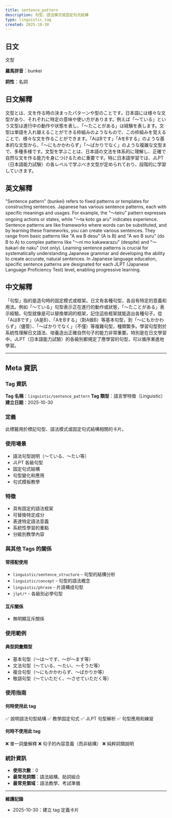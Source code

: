 ```yaml
---
title: sentence_pattern
description: 句型、語法模式或固定句式結構
type: linguistic_tag
created: 2025-10-30
---
```


## 日文
文型

**羅馬拼音**：bunkei

**詞性**：名詞

## 日文解釋
文型とは、文を作る時の決まったパターンや型のことです。日本語には様々な文型があり、それぞれに特定の意味や使い方があります。例えば「〜ている」という文型は進行中の動作や状態を表し、「〜たことがある」は経験を表します。文型は単語を入れ替えることができる枠組みのようなもので、この枠組みを覚えることで、様々な文を作ることができます。「AはBです」「AをBする」のような基本的な文型から、「〜にもかかわらず」「〜ばかりでなく」のような複雑な文型まで、多種多様です。文型を学ぶことは、日本語の文法を体系的に理解し、正確で自然な文を作る能力を身につけるために重要です。特に日本語学習では、JLPT（日本語能力試験）の各レベルで学ぶべき文型が定められており、段階的に学習していきます。

## 英文解釋
"Sentence pattern" (bunkei) refers to fixed patterns or templates for constructing sentences. Japanese has various sentence patterns, each with specific meanings and usages. For example, the "〜teiru" pattern expresses ongoing actions or states, while "〜ta koto ga aru" indicates experience. Sentence patterns are like frameworks where words can be substituted, and by learning these frameworks, you can create various sentences. They range from basic patterns like "A wa B desu" (A is B) and "A wo B suru" (do B to A) to complex patterns like "〜ni mo kakawarazu" (despite) and "〜bakari de naku" (not only). Learning sentence patterns is crucial for systematically understanding Japanese grammar and developing the ability to create accurate, natural sentences. In Japanese language education, specific sentence patterns are designated for each JLPT (Japanese Language Proficiency Test) level, enabling progressive learning.

## 中文解釋
「句型」指的是造句時的固定模式或框架。日文有各種句型，各自有特定的意義和用法。例如「〜ている」句型表示正在進行的動作或狀態，「〜たことがある」表示經驗。句型就像是可以替換單詞的框架，記住這些框架就能造出各種句子。從「AはBです」（A是B）、「AをBする」（對A做B）等基本句型，到「〜にもかかわらず」（儘管）、「〜ばかりでなく」（不僅）等複雜句型，種類繁多。學習句型對於系統性理解日文語法、培養造出正確自然句子的能力非常重要。特別是在日文學習中，JLPT（日本語能力試驗）的各級別都規定了應學習的句型，可以循序漸進地學習。

---

## Meta 資訊

### Tag 資訊

**Tag 名稱**：`linguistic/sentence_pattern`
**Tag 類型**：語言學特徵（Linguistic）
**建立日期**：2025-10-30

### 定義

此標籤用於標記句型、語法模式或固定句式結構相關的卡片。

### 使用場景

- 語法句型說明（〜ている、〜たい等）
- JLPT 各級句型
- 固定句式結構
- 句型變化和應用
- 句式模板教學

### 特徵

- 具有固定的語法框架
- 可替換特定成分
- 表達特定語法意義
- 系統性學習的重點
- 分級別教學內容

### 與其他 Tags 的關係

#### 常搭配使用
- `linguistic/sentence_structure` - 句型的結構分析
- `linguistic/concept` - 句型的語法概念
- `linguistic/phrase` - 片語構成句型
- `jlpt/*` - 各級別必學句型

#### 互斥關係
- 無明顯互斥關係

### 使用範例

#### 典型詞彙類型
- 基本句型（〜は〜です、〜が〜ます等）
- 文法句型（〜ている、〜たい、〜そうだ等）
- 複合句型（〜にもかかわらず、〜ばかりか等）
- 敬語句型（〜ていただく、〜させていただく等）

### 使用指南

#### 何時使用此 tag
✅ 說明語法句型結構
✅ 教學固定句式
✅ JLPT 句型解析
✅ 句型應用和練習

#### 何時不使用此 tag
❌ 單一詞彙解釋
❌ 句子的內容意義（而非結構）
❌ 純粹詞類說明

### 統計資訊

- **使用次數**：0
- **最常見詞類**：語法結構、助詞組合
- **最常見領域**：語法教學、考試準備

---

**維護記錄**
- 2025-10-30：建立 tag 定義卡片
